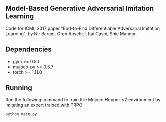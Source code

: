 ## Model-Based Generative Adversarial Imitation Learning

Code for ICML 2017 paper "End-to-End Differentiable Adversarial Imitation Learning", by Nir Baram, Oron Anschel, Itai Caspi, Shie Mannor.

## Dependencies
* gym >= 0.8.1
* mujoco-py >= 0.5.7
* torch >= 1.11.0

## Running
Run the following command to train the Mujoco Hopper-v2 environment by imitating an expert trained with TRPO

```python
python main.py
```